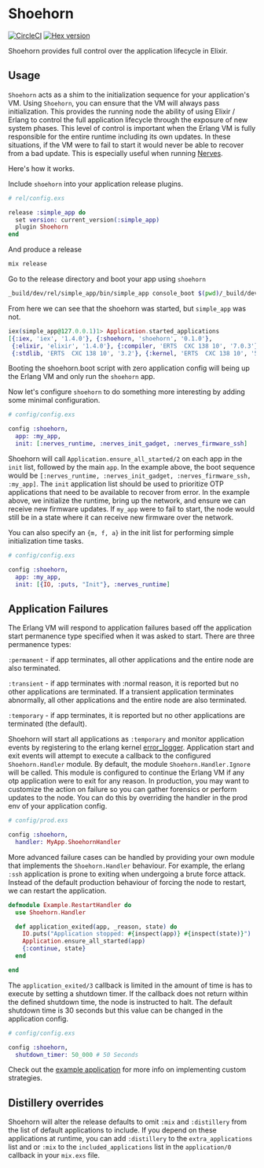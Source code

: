 # Shoehorn

[![CircleCI](https://circleci.com/gh/nerves-project/shoehorn.svg?style=svg)](https://circleci.com/gh/nerves-project/shoehorn)
[![Hex version](https://img.shields.io/hexpm/v/shoehorn.svg "Hex version")](https://hex.pm/packages/shoehorn)

Shoehorn provides full control over the application lifecycle in Elixir.

## Usage

`Shoehorn` acts as a shim to the initialization sequence for your application's
VM. Using `Shoehorn`, you can ensure that the VM will always pass initialization.
This provides the running node the ability of using Elixir / Erlang to control
the full application lifecycle through the exposure of new system phases.
This level of control is important when the Erlang VM is fully responsible
for the entire runtime including its own updates. In these situations, if
the VM were to fail to start it would never be able to recover from a bad
update. This is especially useful when running [Nerves](https://circleci.com/gh/nerves-project).

Here's how it works.

Include `shoehorn` into your application release plugins.

```elixir
# rel/config.exs

release :simple_app do
  set version: current_version(:simple_app)
  plugin Shoehorn
end
```

And produce a release

```sh
mix release
```

Go to the release directory and boot your app using `shoehorn`

```sh
_build/dev/rel/simple_app/bin/simple_app console_boot $(pwd)/_build/dev/rel/simple_app/bin/shoehorn
```

From here we can see that the shoehorn was started, but `simple_app` was not.

```elixir
iex(simple_app@127.0.0.1)1> Application.started_applications
[{:iex, 'iex', '1.4.0'}, {:shoehorn, 'shoehorn', '0.1.0'},
 {:elixir, 'elixir', '1.4.0'}, {:compiler, 'ERTS  CXC 138 10', '7.0.3'},
 {:stdlib, 'ERTS  CXC 138 10', '3.2'}, {:kernel, 'ERTS  CXC 138 10', '5.1.1'}]
```

Booting the shoehorn.boot script with zero application config will being up the
Erlang VM and only run the `shoehorn` app.

Now let's configure `shoehorn` to do something more interesting by adding some
minimal configuration.

```elixir
# config/config.exs

config :shoehorn,
  app: :my_app,
  init: [:nerves_runtime, :nerves_init_gadget, :nerves_firmware_ssh]
```

Shoehorn will call `Application.ensure_all_started/2` on each app in the `init`
list, followed by the main `app`. In the example above, the boot sequence would be
`[:nerves_runtime, :nerves_init_gadget, :nerves_firmware_ssh, :my_app]`. The `init` application list
should be used to prioritize OTP applications that need to be available to recover
from error. In the example above, we initialize the runtime, bring up the network,
and ensure we can receive new firmware updates. If `my_app` were to fail to start,
the node would still be in a state where it can receive new firmware over the network.

You can also specify an `{m, f, a}` in the init list for performing
simple initialization time tasks.

```elixir
# config/config.exs

config :shoehorn,
  app: :my_app,
  init: [{IO, :puts, "Init"}, :nerves_runtime]
```

## Application Failures

The Erlang VM will respond to application failures based off the application start
permanence type specified when it was asked to start. There are three permanence types:

  `:permanent` - if app terminates, all other applications and the entire node
  are also terminated.

  `:transient` - if app terminates with :normal reason, it is reported but no
  other applications are terminated. If a transient application terminates
  abnormally, all other applications and the entire node are also terminated.

  `:temporary` - if app terminates, it is reported but no other applications are
  terminated (the default).

Shoehorn will start all applications as `:temporary` and monitor application
events by registering to the erlang kernel [error_logger](http://erlang.org/doc/man/error_logger.html).
Application start and exit events will attempt to execute a callback to the
configured `Shoehorn.Handler` module. By default, the module `Shoehorn.Handler.Ignore`
will be called. This module is configured to continue the Erlang VM if any otp
application were to exit for any reason. In production, you may want to customize
the action on failure so you can gather forensics or perform updates to the node.
You can do this by overriding the handler in the prod env of your application config.

```elixir
# config/prod.exs

config :shoehorn,
  handler: MyApp.ShoehornHandler
```

More advanced failure cases can be handled by providing your own module that implements
the `Shoehorn.Handler` behaviour. For example, the erlang `:ssh` application is prone to
exiting when undergoing a brute force attack. Instead of the default production behaviour of
forcing the node to restart, we can restart the application.

```elixir
defmodule Example.RestartHandler do
  use Shoehorn.Handler

  def application_exited(app, _reason, state) do
    IO.puts("Application stopped: #{inspect(app)} #{inspect(state)}")
    Application.ensure_all_started(app)
    {:continue, state}
  end

end
```

The `application_exited/3` callback is limited in the amount of time is has to execute by
setting a shutdown timer. If the callback does not return within the defined shutdown time,
the node is instructed to halt. The default shutdown time is 30 seconds but this value can
be changed in the application config.

```elixir
# config/config.exs

config :shoehorn,
  shutdown_timer: 50_000 # 50 Seconds
```

Check out the [example application](https://github.com/nerves-project/shoehorn/tree/master/example) for more info on implementing custom strategies.

## Distillery overrides

Shoehorn will alter the release defaults to omit `:mix` and `:distillery` from
the list of default applications to include. If you depend on these applications
at runtime, you can add `:distillery` to the `extra_applications` list and or
`:mix` to the `included_applications` list in the `application/0` callback in
your `mix.exs` file.

